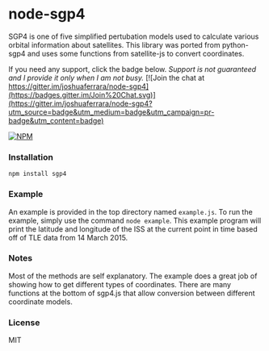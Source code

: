 # node-sgp4

SGP4 is one of five simplified pertubation models used to calculate various orbital information about satellites. This library was ported from python-sgp4 and uses some functions from satellite-js to convert coordinates.

If you need any support, click the badge below. *Support is not guaranteed and I provide it only when I am not busy.*
[![Join the chat at https://gitter.im/joshuaferrara/node-sgp4](https://badges.gitter.im/Join%20Chat.svg)](https://gitter.im/joshuaferrara/node-sgp4?utm_source=badge&utm_medium=badge&utm_campaign=pr-badge&utm_content=badge)

[![NPM](https://nodei.co/npm/sgp4.png?downloads=true&stars=true)](https://nodei.co/npm/sgp4/)
### Installation
`npm install sgp4`
### Example
An example is provided in the top directory named `example.js`. To run the example, simply use the command `node example`. This example program will print the latitude and longitude of the ISS at the current point in time based off of TLE data from 14 March 2015.
### Notes
Most of the methods are self explanatory. The example does a great job of showing how to get different types of coordinates. There are many functions at the bottom of sgp4.js that allow conversion between different coordinate models.
### License
MIT

